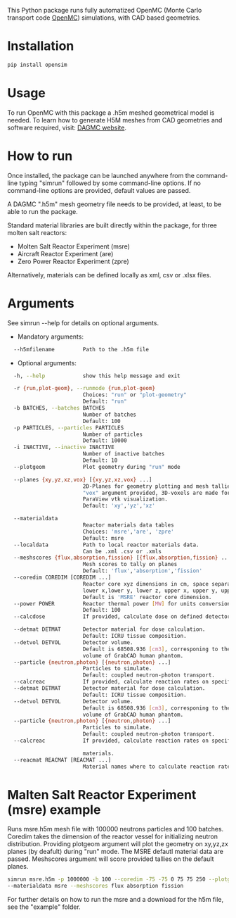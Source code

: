 This Python package runs fully automatized OpenMC (Monte Carlo transport
code [OpenMC](https://github.com/openmc-dev/openmc)) simulations, with CAD based
geometries.

# Installation

```bash
pip install opensim
```

# Usage
To run OpenMC with this package a .h5m meshed geometrical model is needed.
To learn how to generate H5M meshes from CAD geometries and software required,
visit: [DAGMC website](https://svalinn.github.io/DAGMC/).

# How to run

Once installed, the package can be launched anywhere from the command-line typing
"simrun" followed by some command-line options. If no command-line options are
provided, default values are passed.

A DAGMC ".h5m" mesh geometry file needs to be provided, at least, to be able to
run the package.

Standard material libraries are built directly within the package, for three molten salt reactors:
- Molten Salt Reactor Experiment (msre)
- Aircraft Reactor Experiment (are)
- Zero Power Reactor Experiment (zpre)

Alternatively, materials can be defined locally as xml, csv or .xlsx files.

# Arguments
See simrun --help for details on optional arguments.

- Mandatory arguments:

```bash
  --h5mfilename         Path to the .h5m file
```

- Optional arguments:
```bash
  -h, --help            show this help message and exit

  -r {run,plot-geom}, --runmode {run,plot-geom}
                        Choices: "run" or "plot-geometry"
                        Default: "run"
  -b BATCHES, --batches BATCHES
                        Number of batches
                        Default: 100
  -p PARTICLES, --particles PARTICLES
                        Number of particles
                        Default: 10000
  -i INACTIVE, --inactive INACTIVE
                        Number of inactive batches
                        Default: 10
  --plotgeom            Plot geometry during "run" mode

  --planes {xy,yz,xz,vox} [{xy,yz,xz,vox} ...]
                        2D-Planes for geometry plotting and mesh tallies. When
                        "vox" argument provided, 3D-voxels are made for
                        ParaView vtk visualization.
                        Default: 'xy','yz','xz'

  --materialdata        
                        Reactor materials data tables
                        Choices: 'msre','are', 'zpre'
                        Default: msre
  --localdata           Path to local reactor materials data.
                        Can be .xml .csv or .xmls
  --meshscores {flux,absorption,fission} [{flux,absorption,fission} ...]
                        Mesh scores to tally on planes
                        Default: 'flux','absorption','fission'
  --coredim COREDIM [COREDIM ...]
                        Reactor core xyz dimensions in cm, space separated, in the order:
                        lower x,lower y, lower z, upper x, upper y, upper z.
                        Default is 'MSRE' reactor core dimension.
  --power POWER         Reactor thermal power [MW] for units conversion.    
                        Default: 100
  --calcdose            If provided, calculate dose on defined detector.

  --detmat DETMAT       Detector material for dose calculation.
                        Default: ICRU tissue composition.
  --detvol DETVOL       Detector volume.
                        Default is 68508.936 [cm3], corresponing to the
                        volume of GrabCAD human phantom.
  --particle {neutron,photon} [{neutron,photon} ...]
                        Particles to simulate.
                        Default: coupled neutron-photon transport.
  --calcreac            If provided, calculate reaction rates on specified
  --detmat DETMAT       Detector material for dose calculation.
                        Default: ICRU tissue composition.
  --detvol DETVOL       Detector volume.
                        Default is 68508.936 [cm3], corresponing to the
                        volume of GrabCAD human phantom.
  --particle {neutron,photon} [{neutron,photon} ...]
                        Particles to simulate.
                        Default: coupled neutron-photon transport.
  --calcreac            If provided, calculate reaction rates on specified

                        materials.
  --reacmat REACMAT [REACMAT ...]
                        Material names where to calculate reaction rates.                  

```
# Malten Salt Reactor Experiment (msre) example
Runs msre.h5m mesh file with 100000 neutrons particles and 100 batches. Coredim takes the
dimension of the reactor vessel for initializing neutron distribution. Providing plotgeom argument
will plot the geometry on xy,yz,zx planes (by deafult) during "run" mode. The MSRE defautl material data are passed.
Meshscores argument will score provided tallies on the default planes.

```bash
simrun msre.h5m -p 1000000 -b 100 --coredim -75 -75 0 75 75 250 --plotgeom
--materialdata msre --meshscores flux absorption fission
```
For further details on how to run the msre and a download for the h5m file, see the "example" folder.
